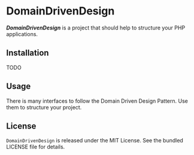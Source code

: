 # DomainDrivenDesign

___DomainDrivenDesign___ is a project that should help to structure your PHP applications.

## Installation

TODO

## Usage

There is many interfaces to follow the Domain Driven Design Pattern. Use them to structure your project.

## License

`DomainDrivenDesign` is released under the MIT License. See the bundled LICENSE file for details.